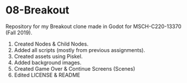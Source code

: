 # 08-Breakout
Repository for my Breakout clone made in Godot for MSCH-C220-13370 (Fall 2019).


1. Created Nodes & Child Nodes.
2. Added all scripts (mostly from previous assignments).
3. Created assets using Piskel.
4. Added background images.
5. Created Game Over & Continue Screens (Scenes)
6. Edited LICENSE & README